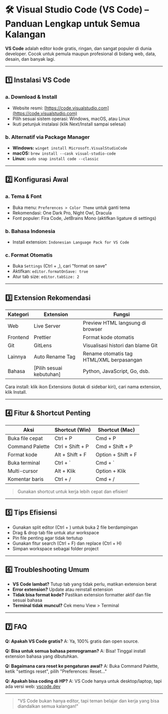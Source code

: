 # 🛠️ Visual Studio Code (VS Code) – Panduan Lengkap untuk Semua Kalangan

**VS Code** adalah editor kode gratis, ringan, dan sangat populer di dunia developer. Cocok untuk pemula maupun profesional di bidang web, data, desain, dan banyak lagi.

---

## 1️⃣ Instalasi VS Code

### a. Download & Install
- Website resmi: [https://code.visualstudio.com](https://code.visualstudio.com)
- Pilih sesuai sistem operasi: Windows, macOS, atau Linux
- Ikuti petunjuk instalasi (klik Next/Install sampai selesai)

### b. Alternatif via Package Manager
- **Windows:** `winget install Microsoft.VisualStudioCode`
- **macOS:** `brew install --cask visual-studio-code`
- **Linux:** `sudo snap install code --classic`

---

## 2️⃣ Konfigurasi Awal

### a. Tema & Font
- Buka menu: `Preferences > Color Theme` untuk ganti tema
- Rekomendasi: One Dark Pro, Night Owl, Dracula
- Font populer: Fira Code, JetBrains Mono (aktifkan ligature di settings)

### b. Bahasa Indonesia
- Install extension: `Indonesian Language Pack for VS Code`

### c. Format Otomatis
- Buka `Settings` (Ctrl + ,), cari "format on save"
- Aktifkan: `editor.formatOnSave: true`
- Atur tab size: `editor.tabSize: 2`

---

## 3️⃣ Extension Rekomendasi

| Kategori    | Extension                | Fungsi                                 |
|-------------|--------------------------|----------------------------------------|
| Web         | Live Server              | Preview HTML langsung di browser       |
| Frontend    | Prettier                 | Format kode otomatis                   |
| Git         | GitLens                  | Visualisasi histori dan blame Git      |
| Lainnya     | Auto Rename Tag          | Rename otomatis tag HTML/XML berpasangan|
| Bahasa      | [Pilih sesuai kebutuhan] | Python, JavaScript, Go, dsb.           |

Cara install: klik ikon Extensions (kotak di sidebar kiri), cari nama extension, klik Install.

---

## 4️⃣ Fitur & Shortcut Penting

| Aksi                  | Shortcut (Win)      | Shortcut (Mac)      |
|-----------------------|---------------------|---------------------|
| Buka file cepat       | Ctrl + P            | Cmd + P             |
| Command Palette       | Ctrl + Shift + P    | Cmd + Shift + P     |
| Format kode           | Alt + Shift + F     | Option + Shift + F  |
| Buka terminal         | Ctrl + `            | Cmd + `             |
| Multi-cursor          | Alt + Klik          | Option + Klik       |
| Komentar baris        | Ctrl + /            | Cmd + /             |

> Gunakan shortcut untuk kerja lebih cepat dan efisien!

---

## 5️⃣ Tips Efisiensi
- Gunakan split editor (Ctrl + \) untuk buka 2 file berdampingan
- Drag & drop tab file untuk atur workspace
- Pin file penting agar tidak tertutup
- Gunakan fitur search (Ctrl + F) dan replace (Ctrl + H)
- Simpan workspace sebagai folder project

---

## 6️⃣ Troubleshooting Umum
- **VS Code lambat?** Tutup tab yang tidak perlu, matikan extension berat
- **Error extension?** Update atau reinstall extension
- **Tidak bisa format kode?** Pastikan extension formatter aktif dan file sesuai bahasa
- **Terminal tidak muncul?** Cek menu View > Terminal

---

## 7️⃣ FAQ

**Q: Apakah VS Code gratis?**
A: Ya, 100% gratis dan open source.

**Q: Bisa untuk semua bahasa pemrograman?**
A: Bisa! Tinggal install extension bahasa yang dibutuhkan.

**Q: Bagaimana cara reset ke pengaturan awal?**
A: Buka Command Palette, ketik "settings reset", pilih "Preferences: Reset..."

**Q: Apakah bisa coding di HP?**
A: VS Code hanya untuk desktop/laptop, tapi ada versi web: [vscode.dev](https://vscode.dev)

---

> "VS Code bukan hanya editor, tapi teman belajar dan kerja yang bisa diandalkan semua kalangan!" 